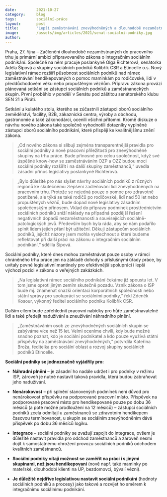 ```yaml
---
date:         2021-10-27
category:     blog
tags:         sociální-práce 
layout:       post
title:        "Lepší zaměstnávání znevýhodněných a dlouhodobě nezaměstnaných. SEN 21 a Piráti uspořádali v Senátu setkání s odborníky k připravovanému zákonu"
image:        /assets/img/articles/2021/senat-socialni-podniky.jpg
author:       
---
```



Praha, 27. října – Začlenění dlouhodobě nezaměstnaných do pracovního trhu je primární ambicí připravovaného zákona o integračním sociálním podnikání. Společně na něm pracuje poslankyně Olga Richterová, senátorka Adéla Šípová a skupiny sociálních podniků Kolibřík CSR a Etincelle o.s. Nový legislativní rámec rozšíří působnost sociálních podniků nad rámec zaměstnávání hendikepovaných o pomoc maminkám po rodičovské, lidí v předdůchodovém věku nebo propuštěným vězňům. Přípravu zákona provází plánovaná setkání se zástupci sociálních podniků a zaměstnaneckých skupin. První proběhlo v pondělí v Senátu pod záštitou senátorského klubu SEN 21 a Piráti.

Setkání u kulatého stolu, kterého se zúčastnili zástupci oborů sociálního zemědělství, facility, B2B, zákaznická centra, výroby a obchodu, gastronomie a také zákonodárci, ocenili všichni přítomní. Kromě diskuze o návrhu nového zákona také společně vyhodnotili dotazníky vyplněné zástupci oborů sociálního podnikání, které přispějí ke kvalitnějšímu znění zákona.

> „Od nového zákona si slibuji zejména transparentnější pravidla pro sociální podniky a nové pracovní příležitosti pro znevýhodněné skupiny na trhu práce. Bude přínosné pro celou společnost, když své úspěšné know-how se zaměstnáváním OZP a OZZ budou moci sociální podniky rozšířit i na další skupiny zaměstnanců,“ uvedla zásadní přínos legislativy poslankyně Richterová.

> „Bylo důležité pro nás slyšet návrhy sociálních podniků z různých regionů ke skutečnému zlepšení začleňování lidí znevýhodněných na pracovním trhu. Protože se nejedná pouze o pomoc pro zdravotně postižené, ale týká se také rodičů po rodičovské, lidí nad 50 let nebo propuštěných vězňů, bude dopad nové legislativy zásadním společenským přínosem. Vklad do přípravy podmínek prostřednictvím sociálních podniků sníží náklady na případná pozdější řešení negativních dopadů nezaměstnanosti a souvisejících sociálně-patologických jevů. Především bych byla ráda, aby se nám podařilo splnit lidem jejich přání být užiteční. Děkuji zástupcům sociálních podniků, jejichž názory jsem mohla vyslechnout a které budeme reflektovat při další práci na zákonu o integračním sociálním podnikání,“ sdělila Šípová.

Sociální podniky, které dnes mohou zaměstnávat pouze osoby v rámci chráněného trhu práce jen na základě dohody s příslušnými úřady práce, by uvítaly pevné legislativní mantinely pro efektivnější spolupráci i lepší výchozí pozici v zákonu o veřejných zakázkách.

> „Na legislativní rámec sociálního podnikání čekáme již spoustu let. V tom jsme oproti jiným zemím skutečně pozadu. Vznik zákona o ISP bude mj. znamenat snazší orientaci korporátních společností nebo státní správy pro spolupráci se sociálními podniky,“ řekl Zdeněk Kosour, výkonný ředitel sociálního podniku Kolibřík CSR. 

Dalším cílem bude zpřehlednit pracovní nabídky pro hůře zaměstnavatelné lidi a také předejít nadužívání a zneužívání náhradního plnění.

> „Zaměstnáváním osob ze znevýhodněných sociálních skupin se zabýváme více než 15 let. Velmi oceníme chvíli, kdy bude možné snadno poznat, kdo je sociální podnikatel a kdo pouze využívá státní příspěvky na zaměstnávání znevýhodněných,“ potvrdila Kateřina Broža, ředitelka pro sociální oblast a rozvoj skupiny sociálních podniků Etincelle.


**Sociální podniky se jednoznačně vyjádřily pro:**

* **Náhradní plnění** – je zásadní ho nadále udržet i pro podniky v režimu ISP, zároveň je nutné nastavit taková pravidla, která budou zabraňovat jeho nadužívání. 

* **Nenárokovost** – při splnění stanovených podmínek není důvod pro nenárokovost příspěvku na podporované  pracovní místo.
Příspěvek na podporované pracovní místo pro hendikepované pouze po dobu 36 měsíců (a poté možné prodloužení na 12 měsíců) – zástupci sociálních podniků zcela odmítají u zaměstnanců se zdravotním hendikepem časovou termínovanost, u skupin se sociálním znevýhodněním dává příspěvek po dobu 36 měsíců logiku.

* **Integrace** – sociální podniky se zvažují zapojit do integrace, ovšem je důležité nastavit pravidla pro odchod zaměstnanců a zároveň nesmí dojít k samostatnému ohrožení provozu sociálních podniků odchodem kvalitních zaměstnanců. 

* **Sociální podniky vítají možnost se zaměřit na práci i s jinými skupinami, než jsou hendikepovaní** (nově např. také maminky po mateřské, dlouhodobí klienti na ÚP, bezdomovci, bývalí vězni).

* **Je důležité nejdříve legislativou nastavit sociální podnikání** (hodnoty sociálních podniků a procesy) jako takové a rozvíjet ho směrem k integračnímu sociálnímu podnikání.
